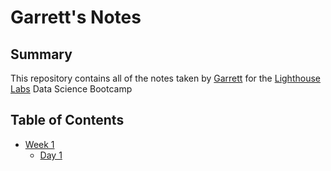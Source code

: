 # Garrett's Notes
## Summary

This repository contains all of the notes taken by [Garrett](https://github.com/dino340) for the [Lighthouse Labs](https://lighthouselabs.ca) Data Science Bootcamp

## Table of Contents
* [Week 1](/Week_1)
    * [Day 1](/Week_1/Day_1)